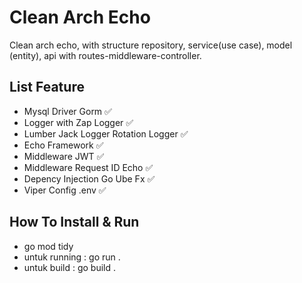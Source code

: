 # Clean Arch Echo
  Clean arch echo, with structure repository, service(use case),  model (entity), api with routes-middleware-controller.

## List Feature

- Mysql Driver Gorm                     ✅ 
- Logger with Zap Logger                ✅
- Lumber Jack Logger Rotation Logger    ✅
- Echo Framework                        ✅
- Middleware JWT                        ✅
- Middleware Request ID Echo            ✅
- Depency Injection Go Ube Fx           ✅
- Viper Config .env                     ✅

## How To Install & Run

-  go mod tidy
-  untuk running : go run .
-  untuk build : go build .
